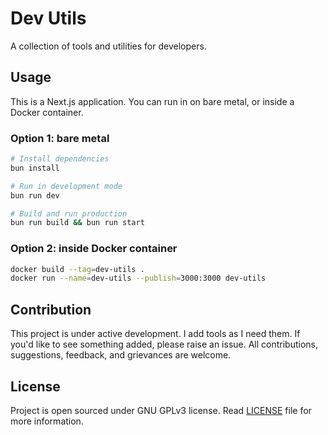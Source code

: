 # Dev Utils

A collection of tools and utilities for developers.

## Usage

This is a Next.js application. You can run in on bare metal, or inside a Docker container.

### Option 1: bare metal

```bash
# Install dependencies
bun install

# Run in development mode
bun run dev

# Build and run production
bun run build && bun run start
```

### Option 2: inside Docker container

```bash
docker build --tag=dev-utils .
docker run --name=dev-utils --publish=3000:3000 dev-utils
```

## Contribution

This project is under active development. I add tools as I need them. If you'd like to see something added, please raise an issue. All contributions, suggestions, feedback, and grievances are welcome.

## License

Project is open sourced under GNU GPLv3 license. Read [LICENSE](./LICENSE) file for more information.